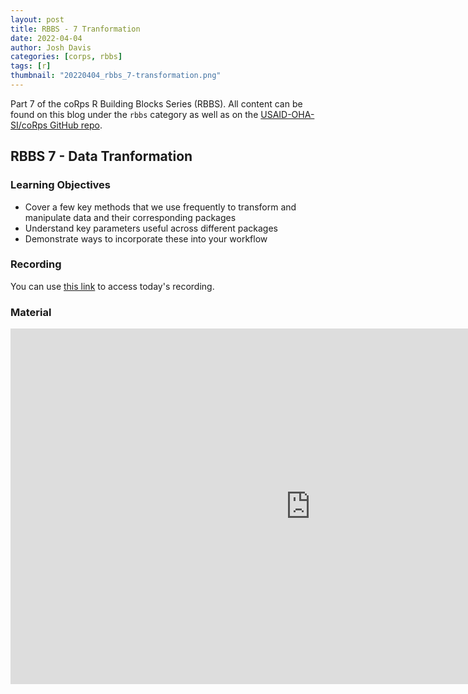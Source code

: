 ```yaml
---
layout: post
title: RBBS - 7 Tranformation
date: 2022-04-04
author: Josh Davis
categories: [corps, rbbs]
tags: [r]
thumbnail: "20220404_rbbs_7-transformation.png"
---
```


Part 7 of the coRps R Building Blocks Series (RBBS). All content can be found on this blog under the `rbbs` category as well as on the [USAID-OHA-SI/coRps GitHub repo](https://github.com/USAID-OHA-SI/coRps).

## RBBS 7 - Data Tranformation

### Learning Objectives
  - Cover a few key methods that we use frequently to transform and manipulate data and their corresponding packages
  - Understand key parameters useful across different packages
  - Demonstrate ways to incorporate these into your workflow


### Recording
You can use [this link](https://docs.google.com/document/d/1_SzsI_eEnrGznG5WVpBHf-GPBMIVA41Y5749Hk20RDI/edit) to access today's recording.

### Material

<iframe src="https://docs.google.com/presentation/d/e/2PACX-1vSWoyhBgq7lGbG_ZKe0vZzqKxNrMj-TYfaY4MRZUNoDMkj1d9DTRXF8dHV1pm8_7HGezruWk_uIAZUu/embed?start=false&loop=false&delayms=3000" frameborder="0" width="960" height="569" allowfullscreen="true" mozallowfullscreen="true" webkitallowfullscreen="true"></iframe>